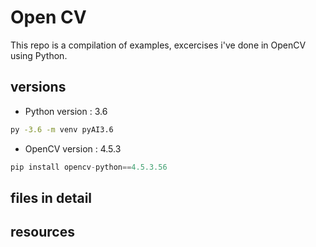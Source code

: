 # Open CV

This repo is a compilation of examples, excercises i've done in OpenCV using Python.

## versions

- Python version : 3.6

```bash
py -3.6 -m venv pyAI3.6
```

- OpenCV version : 4.5.3

```python
pip install opencv-python==4.5.3.56
```

## files in detail

## resources

